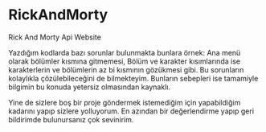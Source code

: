 # RickAndMorty
Rick And Morty Api Website 

Yazdığım kodlarda bazı sorunlar bulunmakta bunlara örnek: Ana menü olarak bölümler kısmına gitmemesi, Bölüm ve karakter kısımlarında ise karakterlerin ve bölümlerin az bi kısmının gözükmesi gibi. Bu sorunların kolaylıkla çözülebileceğini de bilmekteyim. Bunların sebepleri ise tamamiyle bilgimin bu konuda yetersiz olmasından kaynaklı.

Yine de sizlere boş bir proje göndermek istemediğim için yapabildiğim kadarını yapıp sizlere yolluyorum. En azından bir değerlendirme yapıp geri bildirimde bulunursanız çok sevinirim.

